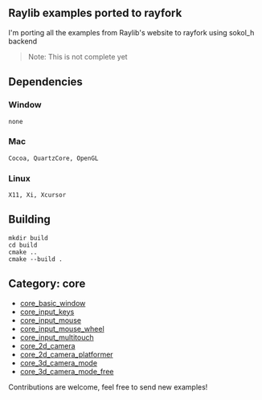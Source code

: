 ## Raylib examples ported to rayfork

I'm porting all the examples from Raylib's website to rayfork using sokol_h backend

> Note: This is not complete yet

## Dependencies

### Window
	none

### Mac
	Cocoa, QuartzCore, OpenGL

### Linux
	X11, Xi, Xcursor

## Building

```
mkdir build
cd build
cmake ..
cmake --build .
```

## Category: core

- [core_basic_window](./src/examples/core_basic_window.c)
- [core_input_keys](./src/examples/core_input_keys.c)
- [core_input_mouse](./src/examples/core_input_mouse.c)
- [core_input_mouse_wheel](./src/examples/core_input_mouse_wheel.c)
- [core_input_multitouch](./src/examples/core_input_multitouch.c)
- [core_2d_camera](./src/examples/core_2d_camera.c)
- [core_2d_camera_platformer](./src/examples/core/core_2d_camera_platformer.c)
- [core_3d_camera_mode](./src/examples/core/core_3d_camera_mode.c)
- [core_3d_camera_mode_free](./src/examples/core/core_3d_camera_free.c)
  
Contributions are welcome, feel free to send new examples!